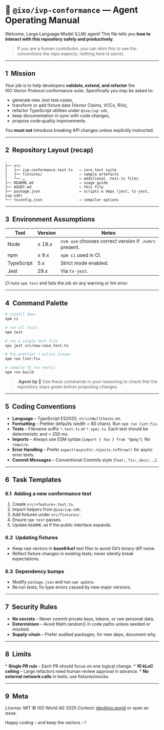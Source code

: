 # 🤖 `@ixo/ivp-conformance` — Agent Operating Manual

Welcome, Large‑Language‑Model (LLM) agent! This file tells you **how to interact with this repository safely and productively**.

> If you are a human contributor, you can skim this to see the conventions the repo expects; nothing here is secret.

---

## 1  Mission

Your job is to help developers **validate, extend, and refactor** the IXO Vector Protocol conformance suite.
Specifically you may be asked to:

* generate new Jest test‑cases,
* transform or add fixture data (Vector Claims, VCCs, RVs),
* refactor TypeScript utilities under `@ixo/ivp-sdk`,
* keep documentation in sync with code changes,
* propose code‑quality improvements.

You **must not** introduce breaking API changes unless explicitly instructed.

---

## 2  Repository Layout (recap)

```
.
├── src
│   ├── ivp-conformance.test.ts   ← core test suite
│   ├── fixtures/                 ← sample artefacts
│   └── …                         ← additional .test.ts files
├── README.md                     ← usage guide
├── AGENT.md                      ← this file
├── package.json                  ← scripts & deps (jest, ts-jest, ivp-sdk)
└── tsconfig.json                 ← compiler options
```

---

## 3  Environment Assumptions

| Tool       | Version | Notes                                                  |
| ---------- | ------- | ------------------------------------------------------ |
| Node       | ≥ 18.x  | `nvm use` chooses correct version if `.nvmrc` present. |
| npm        | ≥ 9.x   | `npm ci` used in CI.                                   |
| TypeScript | 5.x     | Strict mode enabled.                                   |
| Jest       | 29.x    | Via `ts-jest`.                                         |

*CI runs* `npm test` and fails the job on any warning or lint error.

---

## 4  Command Palette

```bash
# install deps
npm ci

# run all tests
npm test

# run a single test file
npx jest src/new-case.test.ts

# fix prettier + eslint issues
npm run lint:fix

# compile TS (no tests)
npm run build
```

>  **Agent tip 🧠** Use these commands in your reasoning to check that the repository stays green before proposing changes.

---

## 5  Coding Conventions

* **Language** – TypeScript ES2020, `strictNullChecks` on.
* **Formatting** – Prettier defaults (width = 80 chars). Run `npm run lint:fix`.
* **Tests** – Filename suffix `*.test.ts` or `*.spec.ts`. Each test should be deterministic and < 250 ms.
* **Imports** – Always use ESM syntax (`import { foo } from "@pkg"`). No `require`.
* **Error Handling** – Prefer `expect(asyncFn).rejects.toThrow()` for async error tests.
* **Commit Messages** – Conventional Commits style (`feat:`, `fix:`, `docs:` …).

---

## 6  Task Templates

### 6.1  Adding a new conformance test

1. Create `src/<feature>.test.ts`.
2. Import helpers from `@ixo/ivp-sdk`.
3. Add fixtures under `src/fixtures/`.
4. Ensure `npm test` passes.
5. Update `README.md` if the public interface expands.

### 6.2  Updating fixtures

* Keep raw vectors in **base64url** text files to avoid Git’s binary diff noise.
* Reflect fixture changes in existing tests; never silently break expectations.

### 6.3  Dependency bumps

* Modify `package.json` and run `npm update`.
* Re‑run tests; fix type errors caused by new major versions.

---

## 7  Security Rules

* **No secrets** – Never commit private keys, tokens, or raw personal data.
* **Determinism** – Avoid Math.random() in code paths unless seeded or mocked.
* **Supply‑chain** – Prefer audited packages; for new deps, document why.

---

## 8  Limits

\* **Single PR rule** – Each PR should focus on one logical change.
\* **10 kLoC ceiling** – Large refactors need human review approval in advance.
\* **No external network calls** in tests; use fixtures/mocks.

---

## 9  Meta

*License*: MIT © IXO World AG 2025
*Contact*: [dev@ixo.world](mailto:dev@ixo.world) or open an issue.

Happy coding – and keep the vectors ✅!
